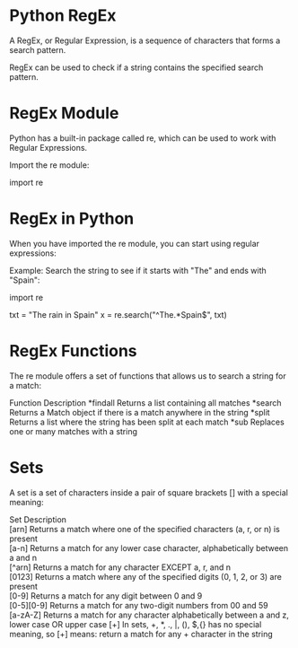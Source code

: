 
Python RegEx
=============
A RegEx, or Regular Expression, is a sequence of characters that forms a search pattern.

RegEx can be used to check if a string contains the specified search pattern.

RegEx Module
==============
Python has a built-in package called re, which can be used to work with Regular Expressions.

Import the re module:

import re

RegEx in Python
=================
When you have imported the re module, you can start using regular expressions:

Example:
Search the string to see if it starts with "The" and ends with "Spain":

import re

txt = "The rain in Spain"
x = re.search("^The.*Spain$", txt)

RegEx Functions
=================
The re module offers a set of functions that allows us to search a string for a match:

Function	          Description
*findall	     Returns a list containing all matches
*search	         Returns a Match object if there is a match anywhere in the string
*split	         Returns a list where the string has been split at each match
*sub	         Replaces one or many matches with a string

Sets
======
A set is a set of characters inside a pair of square brackets [] with a special meaning:

Set	                           Description	
[arn]	     Returns a match where one of the specified characters (a, r, or n) is present	
[a-n]	     Returns a match for any lower case character, alphabetically between a and n	
[^arn]	     Returns a match for any character EXCEPT a, r, and n	
[0123]	     Returns a match where any of the specified digits (0, 1, 2, or 3) are present	
[0-9]	     Returns a match for any digit between 0 and 9	
[0-5][0-9]	 Returns a match for any two-digit numbers from 00 and 59	
[a-zA-Z]	 Returns a match for any character alphabetically between a and z, lower case OR upper case	
[+]	         In sets, +, *, ., |, (), $,{} has no special meaning, so [+] means: return a match for any + character in the string


